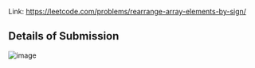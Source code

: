 Link: https://leetcode.com/problems/rearrange-array-elements-by-sign/
## Details of Submission
![image](https://github.com/mgalang229/LeetCode-Rearrange-Array-Elements-by-Sign/assets/51401355/21a6bf3b-197c-4496-a88e-0e789afe92cf)
